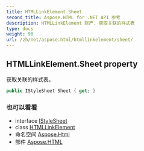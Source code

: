```yaml
---
title: HTMLLinkElement.Sheet
second_title: Aspose.HTML for .NET API 参考
description: HTMLLinkElement 财产. 获取关联的样式表
type: docs
weight: 90
url: /zh/net/aspose.html/htmllinkelement/sheet/
---
```

## HTMLLinkElement.Sheet property

获取关联的样式表。

```csharp
public IStyleSheet Sheet { get; }
```

### 也可以看看

* interface [IStyleSheet](../../../aspose.html.dom.css/istylesheet/)
* class [HTMLLinkElement](../)
* 命名空间 [Aspose.Html](../../htmllinkelement/)
* 部件 [Aspose.HTML](../../../)


